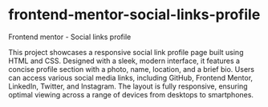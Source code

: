 # frontend-mentor-social-links-profile
Frontend mentor - Social links profile

This project showcases a responsive social link profile page built using HTML and CSS. Designed with a sleek, modern interface, it features a concise profile section with a photo, name, location, and a brief bio. Users can access various social media links, including GitHub, Frontend Mentor, LinkedIn, Twitter, and Instagram. The layout is fully responsive, ensuring optimal viewing across a range of devices from desktops to smartphones.
